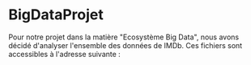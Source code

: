 # BigDataProjet

Pour notre  projet dans la matière "Ecosystème Big Data", nous avons décidé d'analyser  l'ensemble des données de IMDb. Ces fichiers sont accessibles à l'adresse suivante : 
